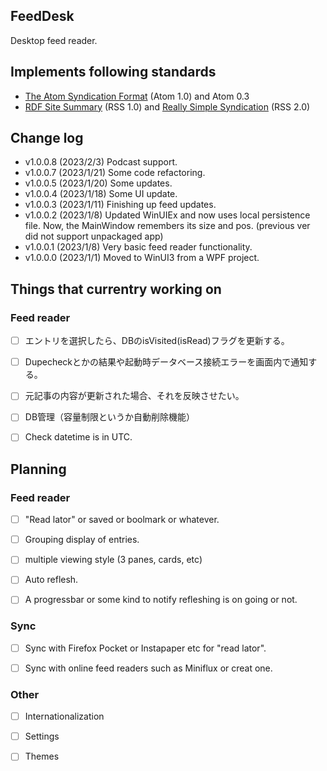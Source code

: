 ﻿## FeedDesk

Desktop feed reader.

## Implements following standards  

* [The Atom Syndication Format](https://tools.ietf.org/html/rfc4287) (Atom 1.0) and Atom 0.3
* [RDF Site Summary](https://www.w3.org/2001/09/rdfprimer/rss.html) (RSS 1.0) and [Really Simple Syndication](https://validator.w3.org/feed/docs/rss2.html) (RSS 2.0)


## Change log

* v1.0.0.8 (2023/2/3)
 Podcast support.
* v1.0.0.7 (2023/1/21)
 Some code refactoring.
* v1.0.0.5 (2023/1/20)
 Some updates.
* v1.0.0.4 (2023/1/18)
 Some UI update.
* v1.0.0.3 (2023/1/11)
 Finishing up feed updates.
* v1.0.0.2 (2023/1/8) 
 Updated WinUIEx and now uses local persistence file. Now, the MainWindow remembers its size and pos. (previous ver did not support unpackaged app)
* v1.0.0.1 (2023/1/8) 
 Very basic feed reader functionality. 
* v1.0.0.0 (2023/1/1) 
 Moved to WinUI3 from a WPF project. 

## Things that currentry working on

### Feed reader

- [ ] エントリを選択したら、DBのisVisited(isRead)フラグを更新する。
- [ ] Dupecheckとかの結果や起動時データベース接続エラーを画面内で通知する。
- [ ] 元記事の内容が更新された場合、それを反映させたい。
- [ ] DB管理（容量制限というか自動削除機能）
- [ ] Check datetime is in UTC.


## Planning

### Feed reader
- [ ] "Read lator" or saved or boolmark or whatever.
- [ ] Grouping display of entries. 
- [ ] multiple viewing style (3 panes, cards, etc)
- [ ] Auto reflesh.
- [ ] A progressbar or some kind to notify refleshing is on going or not.


### Sync 
- [ ] Sync with Firefox Pocket or Instapaper etc for "read lator".
- [ ] Sync with online feed readers such as Miniflux or creat one.


### Other
- [ ] Internationalization
- [ ] Settings
- [ ] Themes



